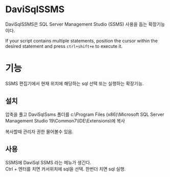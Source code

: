 # DaviSqlSSMS

DaviSqlSSMS은 SQL Server Management Studio (SSMS) 사용을 돕는 확장기능이다.

If your script contains multiple statements, position the cursor within the desired statement and press `ctrl+shift+e` to execute it.

# 기능
SSMS 편집기에서 현재 위치에 해당하는 sql 선택 또는 실행하는 확장기능.


## 설치
압축을 풀고 DaviSqlSsms 폴더를 c:\Program Files (x86)\Microsoft SQL Server Management Studio 19\Common7\IDE\Extensions\에 복사  

복사할때 관리자 권한 물어볼수 있음.


## 사용
SSMS에 DaviSql SSMS 라는 메뉴가 생긴다.  
Ctrl + 엔터를 치면 커서위치에 sql을 선택. 한번더 치면 sql 실행.

